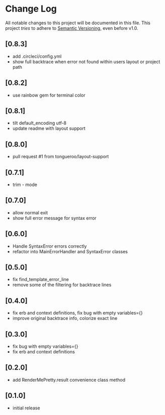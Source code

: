 # Change Log

All notable changes to this project will be documented in this file.
This project *tries* to adhere to [Semantic Versioning](http://semver.org/), even before v1.0.

## [0.8.3]
- add .circleci/config.yml
- show full backtrace when error not found within users layout or project path

## [0.8.2]
- use rainbow gem for terminal color

## [0.8.1]
- tilt default_encoding utf-8
- update readme with layout support

## [0.8.0]
- pull request #1 from tongueroo/layout-support

## [0.7.1]
- trim - mode

## [0.7.0]
- allow normal exit
- show full error message for syntax error

## [0.6.0]
- Handle SyntaxError errors correctly
- refactor into MainErrorHandler and SyntaxError classes

## [0.5.0]
- fix find_template_error_line
- remove some of the filtering for backtrace lines

## [0.4.0]
- fix erb and context definitions, fix bug with empty variables={}
- improve original backtrace info, colorize exact line

## [0.3.0]
- fix bug with empty variables={}
- fix erb and context definitions

## [0.2.0]
- add RenderMePretty.result convenience class method

## [0.1.0]
- initial release


